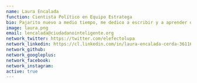 ```yaml
---
name: Laura Encalada
function: Cientista Político en Equipo Estratega
bio: Pajarito nuevo a medio tiempo, me dedico a escribir y a aprender de un gran equipo.
image: laura.png
email: lencalada@ciudadanointeligente.org
network_twitter: https://twitter.com/elefectolupa
network_linkedin: https://cl.linkedin.com/in/laura-encalada-cerda-36116a106
network_github:
network_googleplus:
network_facebook:
network_instagram:
active: true
---
```

